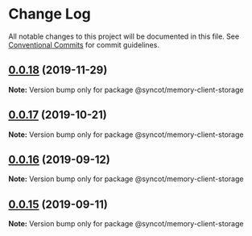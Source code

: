 # Change Log

All notable changes to this project will be documented in this file.
See [Conventional Commits](https://conventionalcommits.org) for commit guidelines.

## [0.0.18](https://github.com/SyncOT/SyncOT/compare/@syncot/memory-client-storage@0.0.17...@syncot/memory-client-storage@0.0.18) (2019-11-29)

**Note:** Version bump only for package @syncot/memory-client-storage





## [0.0.17](https://github.com/SyncOT/SyncOT/compare/@syncot/memory-client-storage@0.0.16...@syncot/memory-client-storage@0.0.17) (2019-10-21)

**Note:** Version bump only for package @syncot/memory-client-storage





## [0.0.16](https://github.com/SyncOT/SyncOT/compare/@syncot/memory-client-storage@0.0.15...@syncot/memory-client-storage@0.0.16) (2019-09-12)

**Note:** Version bump only for package @syncot/memory-client-storage





## [0.0.15](https://github.com/SyncOT/SyncOT/compare/@syncot/memory-client-storage@0.0.14...@syncot/memory-client-storage@0.0.15) (2019-09-11)

**Note:** Version bump only for package @syncot/memory-client-storage
